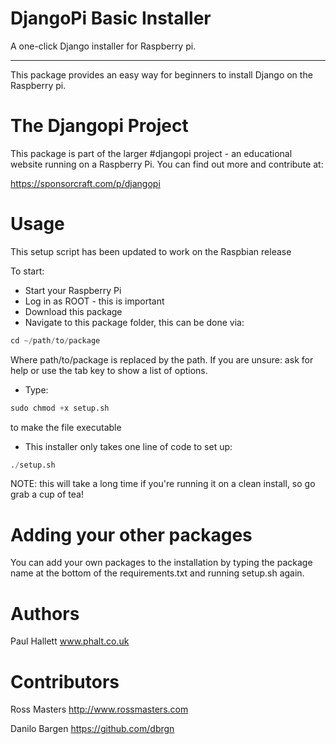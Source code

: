 DjangoPi Basic Installer
=
A one-click Django installer for Raspberry pi.

----------

This package provides an easy way for beginners to install Django on the Raspberry pi.


The Djangopi Project
=
This package is part of the larger #djangopi project - an educational website running on a Raspberry Pi.
You can find out more and contribute at:

https://sponsorcraft.com/p/djangopi

Usage
=

This setup script has been updated to work on the Raspbian release

To start:

* Start your Raspberry Pi
* Log in as ROOT - this is important
* Download this package
* Navigate to this package folder, this can be done via:


```Python
cd ~/path/to/package
```

Where path/to/package is replaced by the path. If you are unsure: ask for help or use the tab key to show a list of options.

 - Type:

```Python
sudo chmod +x setup.sh
```

to make the file executable

- This installer only takes one line of code to set up:

```Python
./setup.sh
```

NOTE: this will take a long time if you're running it on a clean install, so go grab a cup of tea!

Adding your other packages
=

You can add your own packages to the installation by typing the package name at the bottom of the requirements.txt and running setup.sh again.


Authors
=

Paul Hallett www.phalt.co.uk

Contributors
=

Ross Masters http://www.rossmasters.com

Danilo Bargen https://github.com/dbrgn
